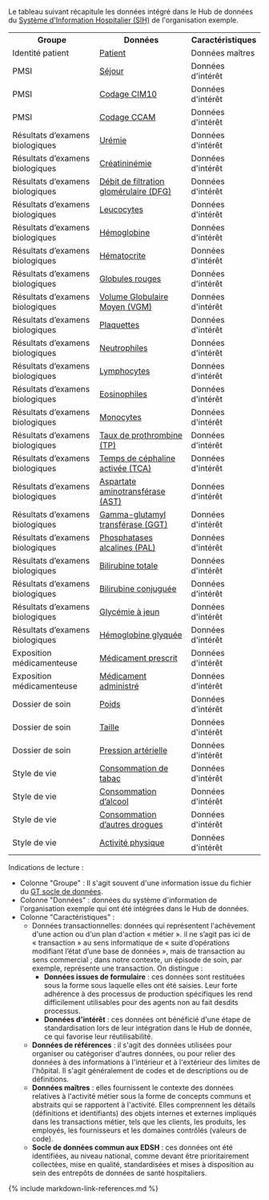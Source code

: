 Le tableau suivant récapitule les données intégré dans le Hub de données du [Système d'Information Hospitalier (SIH)](glossary.html#sih) de l'organisation exemple.

<table style="width: 100%">
  <tr><th>Groupe</th><th>Données</th><th>Caractéristiques</th></tr>
  <tr><td>Identité patient</td><td><a href="StructureDefinition-DMPatient.html">Patient</a></td><td>Données maîtres</td></tr>
  <tr><td>PMSI</td><td><a href="StructureDefinition-DMEncounter.html">Séjour</a></td><td>Données d'intérêt</td></tr>
  <tr><td>PMSI</td><td><a href="StructureDefinition-DMCondition.html">Codage CIM10</a></td><td>Données d'intérêt</td></tr>
  <tr><td>PMSI</td><td><a href="StructureDefinition-DMProcedure.html">Codage CCAM</a></td><td>Données d'intérêt</td></tr>
  <tr><td>Résultats d’examens biologiques</td><td><a href="StructureDefinition-DMObservationLaboratoryUremie.html">Urémie</a></td><td>Données d'intérêt</td></tr>
  <tr><td>Résultats d’examens biologiques</td><td><a href="StructureDefinition-DMObservationLaboratoryFonctionRenale.html">Créatininémie</a></td><td>Données d'intérêt</td></tr>
  <tr><td>Résultats d’examens biologiques</td><td><a href="StructureDefinition-DMObservationLaboratoryFonctionRenale.html">Débit de filtration glomérulaire (DFG)</a></td><td>Données d'intérêt</td></tr>
  <tr><td>Résultats d’examens biologiques</td><td><a href="">Leucocytes</a></td><td>Données d'intérêt</td></tr>
  <tr><td>Résultats d’examens biologiques</td><td><a href="">Hémoglobine</a></td><td>Données d'intérêt</td></tr>
  <tr><td>Résultats d’examens biologiques</td><td><a href="">Hématocrite</a></td><td>Données d'intérêt</td></tr>
  <tr><td>Résultats d’examens biologiques</td><td><a href="">Globules rouges</a></td><td>Données d'intérêt</td></tr>
  <tr><td>Résultats d’examens biologiques</td><td><a href="">Volume Globulaire Moyen (VGM)</a></td><td>Données d'intérêt</td></tr>
  <tr><td>Résultats d’examens biologiques</td><td><a href="">Plaquettes</a></td><td>Données d'intérêt</td></tr>
  <tr><td>Résultats d’examens biologiques</td><td><a href="">Neutrophiles</a></td><td>Données d'intérêt</td></tr>
  <tr><td>Résultats d’examens biologiques</td><td><a href="">Lymphocytes</a></td><td>Données d'intérêt</td></tr>
  <tr><td>Résultats d’examens biologiques</td><td><a href="">Eosinophiles</a></td><td>Données d'intérêt</td></tr>
  <tr><td>Résultats d’examens biologiques</td><td><a href="">Monocytes</a></td><td>Données d'intérêt</td></tr>
  <tr><td>Résultats d’examens biologiques</td><td><a href="">Taux de prothrombine (TP)</a></td><td>Données d'intérêt</td></tr>
  <tr><td>Résultats d’examens biologiques</td><td><a href="StructureDefinition-DMObservationLaboratoryTCA.html">Temps de céphaline activée (TCA)</a></td><td>Données d'intérêt</td></tr>
  <tr><td>Résultats d’examens biologiques</td><td><a href="">Aspartate aminotransférase (AST)</a></td><td>Données d'intérêt</td></tr>
  <tr><td>Résultats d’examens biologiques</td><td><a href="">Gamma-glutamyl transférase (GGT)</a></td><td>Données d'intérêt</td></tr>
  <tr><td>Résultats d’examens biologiques</td><td><a href="">Phosphatases alcalines (PAL)</a></td><td>Données d'intérêt</td></tr>
  <tr><td>Résultats d’examens biologiques</td><td><a href="">Bilirubine totale</a></td><td>Données d'intérêt</td></tr>
  <tr><td>Résultats d’examens biologiques</td><td><a href="">Bilirubine conjuguée</a></td><td>Données d'intérêt</td></tr>
  <tr><td>Résultats d’examens biologiques</td><td><a href="">Glycémie à jeun</a></td><td>Données d'intérêt</td></tr>
  <tr><td>Résultats d’examens biologiques</td><td><a href="">Hémoglobine glyquée</a></td><td>Données d'intérêt</td></tr>
  <tr><td>Exposition médicamenteuse</td><td><a href="StructureDefinition-DMMedicationRequest.html">Médicament prescrit</a></td><td>Données d'intérêt</td></tr>
  <tr><td>Exposition médicamenteuse</td><td><a href="StructureDefinition-DMMedicationAdministration.html">Médicament administré</a></td><td>Données d'intérêt</td></tr>
  <tr><td>Dossier de soin</td><td><a href="StructureDefinition-DMObservationBodyWeight.html">Poids</a></td><td>Données d'intérêt</td></tr>
  <tr><td>Dossier de soin</td><td><a href="StructureDefinition-DMObservationBodyHeight.html">Taille</a></td><td>Données d'intérêt</td></tr>
  <tr><td>Dossier de soin</td><td><a href="StructureDefinition-DMObservationBloodPressure.html">Pression artérielle</a></td><td>Données d'intérêt</td></tr>
  <tr><td>Style de vie</td><td><a href="StructureDefinition-DMObservationSmokingStatus.html">Consommation de tabac</a></td><td>Données d'intérêt</td></tr>
  <tr><td>Style de vie</td><td><a href="StructureDefinition-DMObservationAlcoholUseStatus.html">Consommation d’alcool</a></td><td>Données d'intérêt</td></tr>
  <tr><td>Style de vie</td><td><a href="StructureDefinition-DMObservationSubstanceUseStatus.html">Consommation d’autres drogues</a></td><td>Données d'intérêt</td></tr>
  <tr><td>Style de vie</td><td><a href="StructureDefinition-DMObservationExerciceStatus.html">Activité physique</a></td><td>Données d'intérêt</td></tr>
</table>

Indications de lecture : 
- Colonne "Groupe" : Il s'agit souvent d'une information issue du fichier du [GT socle de données](DocumentReference-CoreExigences.html).
- Colonne "Données" : données du système d'information de l'organisation exemple qui ont été intégrées dans le Hub de données. 
- Colonne "Caractéristiques" :
  - Données transactionnelles: données qui représentent l'achèvement d'une action ou d'un plan d'action « métier ».  il ne s’agit pas ici de « transaction » au sens informatique de « suite d’opérations modifiant l’état d’une base de données », mais de transaction au sens commercial ; dans notre contexte, un épisode de soin, par exemple, représente une transaction. On distingue :
    - **Données issues de formulaire** : ces données sont restituées sous la forme sous laquelle elles ont été saisies. Leur forte adhérence à des processus de production spécifiques les rend difficilement utilisables pour des agents non au fait desdits processus. 
    - **Données d'intérêt** : ces données ont bénéficié d'une étape de standardisation lors de leur intégration dans le Hub de donnée, ce qui favorise leur réutilisabilité.
  - **Données de références** : il s'agit des données utilisées pour organiser ou catégoriser d'autres données, ou pour relier des données à des informations à l'intérieur et à l'extérieur des limites de l'hôpital. Il s'agit généralement de codes et de descriptions ou de définitions.
  - **Données maîtres** : elles fournissent le contexte des données relatives à l'activité métier sous la forme de concepts communs et abstraits qui se rapportent à l'activité. Elles comprennent les détails (définitions et identifiants) des objets internes et externes impliqués dans les transactions métier, tels que les clients, les produits, les employés, les fournisseurs et les domaines contrôlés (valeurs de code).
  - **Socle de données commun aux EDSH** : ces données ont été identifiées, au niveau national, comme devant être prioritairement collectées, mise en qualité, standardisées et mises à disposition au sein des entrepôts de données de santé hospitaliers.


{% include markdown-link-references.md %}